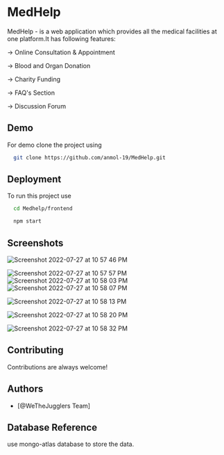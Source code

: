 # MedHelp

MedHelp - is a web application which provides all the medical facilities at one platform.It has following features:

-> Online Consultation & Appointment

-> Blood and Organ Donation

-> Charity Funding

-> FAQ's Section

-> Discussion Forum

## Demo

For demo clone the project using 

```bash
  git clone https://github.com/anmol-19/MedHelp.git
```


## Deployment

To run this project use

```bash
  cd Medhelp/frontend
```
```bash
  npm start
```


## Screenshots

![Screenshot 2022-07-27 at 10 57 46 PM](https://user-images.githubusercontent.com/64361223/181314805-3b79953a-7c02-42e3-b914-8ac39e6e83f3.png)

![Screenshot 2022-07-27 at 10 57 57 PM](https://user-images.githubusercontent.com/64361223/181314963-9ff71909-7ffc-434e-87ee-703d55889a77.png)
![Screenshot 2022-07-27 at 10 58 03 PM](https://user-images.githubusercontent.com/64361223/181315079-dfc32502-9442-4370-ad0b-85cfdec1c2a0.png)
![Screenshot 2022-07-27 at 10 58 07 PM](https://user-images.githubusercontent.com/64361223/181315170-cc215896-c1ce-4224-af24-067405684a71.png)

![Screenshot 2022-07-27 at 10 58 13 PM](https://user-images.githubusercontent.com/64361223/181315255-1d9aabf1-9ea6-49b1-b61f-eb1c6cfb88a7.png)

![Screenshot 2022-07-27 at 10 58 20 PM](https://user-images.githubusercontent.com/64361223/181315348-cbf9dcaa-7916-4b2d-9d48-80aff9843366.png)

![Screenshot 2022-07-27 at 10 58 32 PM](https://user-images.githubusercontent.com/64361223/181316437-074f1acc-c86d-4dcb-ac97-8afca1a70aa7.png)


## Contributing

Contributions are always welcome!



## Authors

- [@WeTheJugglers Team]


## Database Reference

use mongo-atlas database to store the data.






